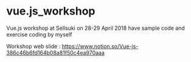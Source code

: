 # vue.js_workshop
Vue.js workshop at Sellsuki on 28-29 April 2018 have sample code and exercise coding by myself

Workshop web slide : https://www.notion.so/Vue-js-386c46b6fd164b08a81f50c4ea970aaa
